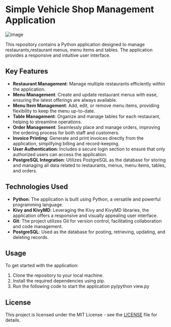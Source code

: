 # Simple Vehicle Shop Management Application

![image](https://github.com/KristianPepa/Python-Application/assets/80427725/a494233d-320a-4abd-ac80-f5c70e242073)

This repository contains a Python application designed to manage restaurants,restaurant menus, menu items
and tables. The application provides a responsive and intuitive user interface. 

## Key Features

- **Restaurant Management**: Manage multiple restaurants efficiently within the application.
- **Menu Management**: Create and update restaurant menus with ease, ensuring the latest offerings are always available.
- **Menu Item Management**: Add, edit, or remove menu items, providing flexibility to keep the menu up-to-date.
- **Table Management**: Organize and manage tables for each restaurant, helping to streamline operations.
- **Order Management**: Seamlessly place and manage orders, improving the ordering process for both staff and customers.
- **Invoice Printing**: Generate and print invoices directly from the application, simplifying billing and record-keeping.
- **User Authentication**: Includes a secure login section to ensure that only authorized users can access the application.
- **PostgreSQL Integration**: Utilizes PostgreSQL as the database for storing and managing all data related to restaurants, menus, menu items, tables, and orders.

## Technologies Used

- **Python**: The application is built using Python, a versatile and powerful programming language.
- **Kivy and KivyMD**: Leveraging the Kivy and KivyMD libraries, the application offers a responsive and visually appealing user interface.
- **Git**: The project utilizes Git for version control, facilitating collaboration and code management.
- **PostgreSQL**: Used as the database for posting, retrieving, updating, and deleting records.

## Usage

To get started with the application:

1. Clone the repository to your local machine.
2. Install the required dependencies using pip.
3. Run the following code to start the application py/python view.py 

## License

This project is licensed under the MIT License - see the [LICENSE](LICENSE) file for details.
